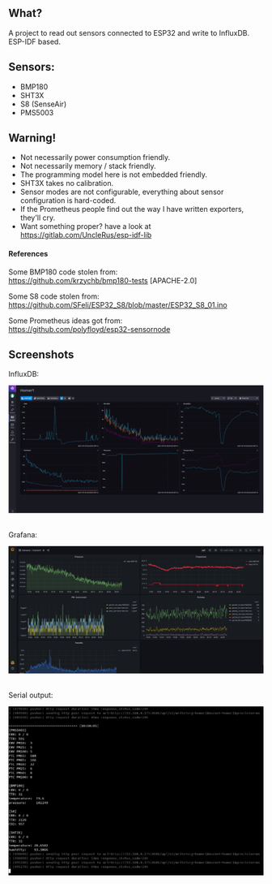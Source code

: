 ## What?

A project to read out sensors connected to ESP32 and write to InfluxDB. ESP-IDF based.

## Sensors:

- BMP180
- SHT3X
- S8 (SenseAir)
- PMS5003

## Warning!

- Not necessarily power consumption friendly.
- Not necessarily memory / stack friendly.
- The programming model here is not embedded friendly.
- SHT3X takes no calibration.
- Sensor modes are not configurable, everything about sensor configuration is hard-coded.
- If the Prometheus people find out the way I have written exporters, they'll cry.
- Want something proper? have a look at https://gitlab.com/UncleRus/esp-idf-lib

#### References

Some BMP180 code stolen from:<br>
https://github.com/krzychb/bmp180-tests [APACHE-2.0]

Some S8 code stolen from:<br>
https://github.com/SFeli/ESP32_S8/blob/master/ESP32_S8_01.ino

Some Prometheus ideas got from:<br>
https://github.com/polyfloyd/esp32-sensornode

## Screenshots

InfluxDB:

![InfluxDB](screenshots/influxdb.png)
<br>
<br>

Grafana:

![Grafana](screenshots/grafana.png)
<br>
<br>

Serial output:

![esp32 output](screenshots/esp32_output.png)

